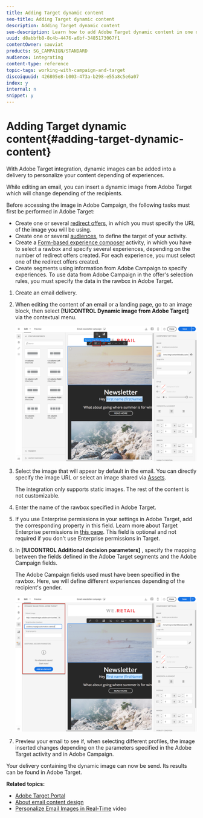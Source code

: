 ```yaml
---
title: Adding Target dynamic content
seo-title: Adding Target dynamic content
description: Adding Target dynamic content
seo-description: Learn how to add Adobe Target dynamic content in one of your Adobe Campaign delivery.
uuid: d8abbfb8-8c4b-4476-a6bf-3485173067f1
contentOwner: sauviat
products: SG_CAMPAIGN/STANDARD
audience: integrating
content-type: reference
topic-tags: working-with-campaign-and-target
discoiquuid: 426805e8-b003-473a-b298-e55a8c5e6a07
index: y
internal: n
snippet: y
---
```


# Adding Target dynamic content{#adding-target-dynamic-content}

With Adobe Target integration, dynamic images can be added into a delivery to personalize your content depending of experiences.

While editing an email, you can insert a dynamic image from Adobe Target which will change depending of the recipients.

Before accessing the image in Adobe Campaign, the following tasks must first be performed in Adobe Target:

* Create one or several [redirect offers](https://marketing.adobe.com/resources/help/en_US/tnt/help/t_Creating_a_Redirect_Offer.html), in which you must specify the URL of the image you will be using.
* Create one or several [audiences](https://marketing.adobe.com/resources/help/en_US/target/ov/c_about_segments.html), to define the target of your activity.
* Create a [Form-based experience composer](https://marketing.adobe.com/resources/help/en_US/target/target/t_form_experience_composer.html) activity, in which you have to select a rawbox and specify several experiences, depending on the number of redirect offers created. For each experience, you must select one of the redirect offers created.
* Create segments using information from Adobe Campaign to specify experiences. To use data from Adobe Campaign in the offer's selection rules, you must specify the data in the rawbox in Adobe Target.

1. Create an email delivery.
1. When editing the content of an email or a landing page, go to an image block, then select **[!UICONTROL Dynamic image from Adobe Target]** via the contextual menu.

   ![](assets/tar_insert_dynamic_image.png)

1. Select the image that will appear by default in the email. You can directly specify the image URL or select an image shared via [Assets](../../integrating/using/working-with-campaign-and-assets-core-service.md).

   The integration only supports static images. The rest of the content is not customizable.

1. Enter the name of the rawbox specified in Adobe Target.
1. If you use Enterprise permissions in your settings in Adobe Target, add the corresponding property in this field. Learn more about Target Enterprise permissions in [this page](https://marketing.adobe.com/resources/help/en_US/target/target/properties-overview.html). This field is optional and not required if you don't use Enterprise permissions in Target.
1. In **[!UICONTROL Additional decision parameters]** , specify the mapping between the fields defined in the Adobe Target segments and the Adobe Campaign fields.

   The Adobe Campaign fields used must have been specified in the rawbox. Here, we will define different experiences depending of the recipient's gender.

   ![](assets/tar_additional_decisionning_parameters.png)

1. Preview your email to see if, when selecting different profiles, the image inserted changes depending on the parameters specified in the Adobe Target activity and in Adobe Campaign.

Your delivery containing the dynamic image can now be send. Its results can be found in Adobe Target.

**Related topics:**

* [Adobe Target Portal](https://marketing.adobe.com/resources/help/en_US/target/a4t/c_campaign_and_target.html)
* [About email content design](../../designing/using/about-email-content-design.md)
* [Personalize Email Images in Real-Time](https://helpx.adobe.com/marketing-cloud/how-to/email-marketing.html) video

